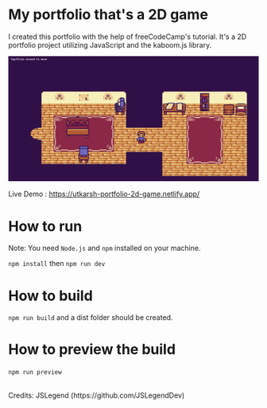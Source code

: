 # My portfolio that's a 2D game

I created this portfolio with the help of freeCodeCamp's tutorial.
It's a 2D portfolio project utilizing JavaScript and the kaboom.js library.

![A screenshot of the project](./developerportfoliothumbnail.png)

Live Demo : https://utkarsh-portfolio-2d-game.netlify.app/

# How to run

Note: You need `Node.js` and `npm` installed on your machine.

`npm install` then `npm run dev`

# How to build

`npm run build` and a dist folder should be created.

# How to preview the build

`npm run preview`

<br/>
Credits: JSLegend (https://github.com/JSLegendDev)
<br/>


